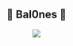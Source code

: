 <h2 align="center">🌻 Bal0nes 🌻</h2>
<p align="center">
  <a>
    <img src="https://skillicons.dev/icons?i=discord,bots,nodejs,github,vscode,mongodb,bash" />
  </a>
</p>

<!--
**Bal0nes/bal0nes** is a ✨ _special_ ✨ repository because its `README.md` (this file) appears on your GitHub profile.

Here are some ideas to get you started:

- 🔭 Trabajando en Amon 
- 🌱 Trabajo: JavasScript, TypeScript, Visual Studio Code, MongoDB, Bash
-->
